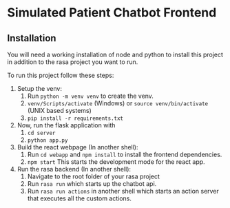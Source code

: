 # Simulated Patient Chatbot Frontend

## Installation

You will need a working installation of node and python to install this project in addition to the rasa project you want to run.

To run this project follow these steps:

1. Setup the venv:
   1. Run `python -m venv venv` to create the venv.
   1. `venv/Scripts/activate` (Windows) or `source venv/bin/activate` (UNIX based systems)
   1. `pip install -r requirements.txt`
1. Now, run the flask application with
   1. `cd server`
   1. `python app.py`
1. Build the react webpage (In another shell):
   1. Run `cd webapp` and `npm install` to install the frontend dependencies.
   1. `npm start` This starts the development mode for the react app.
1. Run the rasa backend (In another shell):
   1. Navigate to the root folder of your rasa project
   1. Run `rasa run` which starts up the chatbot api.
   1. Run `rasa run actions` in another shell which starts an action server that executes all the custom actions.

